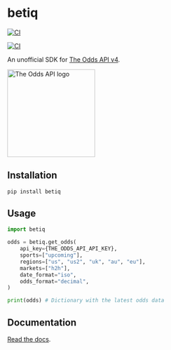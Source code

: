 # betiq

[![CI](https://github.com/iandraves/betiq/actions/workflows/pypi-publish.yml/badge.svg)](https://github.com/iandraves/betiq/actions/workflows/pypi-publish.yml)

[![CI](https://github.com/iandraves/betiq/actions/workflows/docs-publish.yml/badge.svg)](https://github.com/iandraves/betiq/actions/workflows/docs-publish.yml)

An unofficial SDK for [The Odds API v4](https://the-odds-api.com/).

<img src="https://iandraves.github.io/betiq/_static/logo.png" alt="The Odds API logo" width="200"/>

## Installation

```bash
pip install betiq
```

## Usage

```py
import betiq

odds = betiq.get_odds(
    api_key={THE_ODDS_API_API_KEY},
    sports=["upcoming"],
    regions=["us", "us2", "uk", "au", "eu"],
    markets=["h2h"],
    date_format="iso",
    odds_format="decimal",
)

print(odds) # Dictionary with the latest odds data
```

## Documentation

[Read the docs](https://iandraves.github.io/betiq).